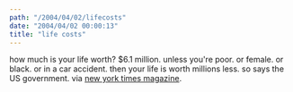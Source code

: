 ```yaml
---
path: "/2004/04/02/lifecosts" 
date: "2004/04/02 00:00:13" 
title: "life costs" 
---
```

<p>how much is your life worth? $6.1 million. unless you're poor. or female. or black. or in a car accident. then your life is worth millions less. so says the US government. via <a href="http://www.nytimes.com/2004/03/28/magazine/28WWLN.html">new york times magazine</a>.</p>